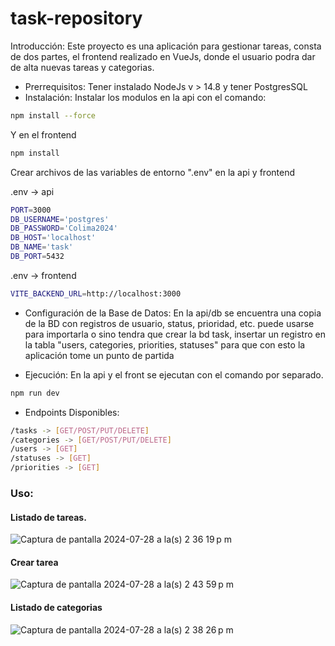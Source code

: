 # task-repository

Introducción: Este proyecto es una aplicación para gestionar tareas, consta de dos partes, el frontend realizado en VueJs, donde el usuario podra dar de alta nuevas tareas y categorias.
- Prerrequisitos: Tener instalado NodeJs v > 14.8 y tener PostgresSQL
- Instalación: 
 Instalar los modulos en la api con el comando:
```sh
npm install --force
```
Y en el frontend
```sh
npm install
```

Crear archivos de las variables de entorno ".env" en la api y frontend

.env -> api
```sh
PORT=3000
DB_USERNAME='postgres'
DB_PASSWORD='Colima2024'
DB_HOST='localhost'
DB_NAME='task'
DB_PORT=5432
```

.env -> frontend
```sh
VITE_BACKEND_URL=http://localhost:3000
```
 
- Configuración de la Base de Datos:
En la api/db se encuentra una copia de la BD con registros de usuario, status, prioridad, etc. puede usarse para importarla o sino tendra que crear la bd task, insertar un registro en la tabla "users, categories, priorities, statuses" para que con esto la aplicación tome un punto de partida

- Ejecución:
En la api y el front se ejecutan con el comando por separado.
```sh
npm run dev
```
- Endpoints Disponibles: 
```sh
/tasks -> [GET/POST/PUT/DELETE]
/categories -> [GET/POST/PUT/DELETE]
/users -> [GET]
/statuses -> [GET]
/priorities -> [GET]
```
### Uso: 
#### Listado de tareas.

![Captura de pantalla 2024-07-28 a la(s) 2 36 19 p m](https://github.com/user-attachments/assets/869ae04e-46b0-49f1-ab29-ed86c9d3c9ab)

#### Crear tarea
![Captura de pantalla 2024-07-28 a la(s) 2 43 59 p m](https://github.com/user-attachments/assets/df7e5dc1-5653-4357-8892-69b9f17c3353)


#### Listado de categorias
![Captura de pantalla 2024-07-28 a la(s) 2 38 26 p m](https://github.com/user-attachments/assets/3c52e613-68d5-4433-9258-d5d85e861d4b)

